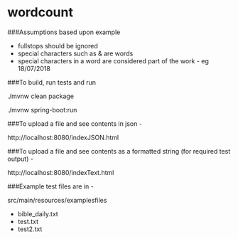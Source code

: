 # wordcount

###Assumptions based upon example

- fullstops should be ignored
- special characters such as & are words
- special characters in a word are considered part of the work - eg 18/07/2018

###To build, run tests and run

./mvnw clean package

./mvnw spring-boot:run


###To upload a file and see contents in json -

http://localhost:8080/indexJSON.html


###To upload a file and see contents as a formatted string (for required test output) -

http://localhost:8080/indexText.html

###Example test files are in -

src/main/resources/examplesfiles

 - bible_daily.txt
 - test.txt
 - test2.txt


